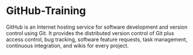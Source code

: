 # GitHub-Training
GitHub is an Internet hosting service for software development and version control using Git. 
It provides the distributed version control of Git plus access control, bug tracking, software feature requests, task management, continuous integration, and wikis for every project.
